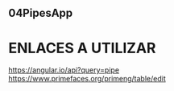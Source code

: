 ## 04PipesApp

# ENLACES A UTILIZAR
https://angular.io/api?query=pipe
https://www.primefaces.org/primeng/table/edit
